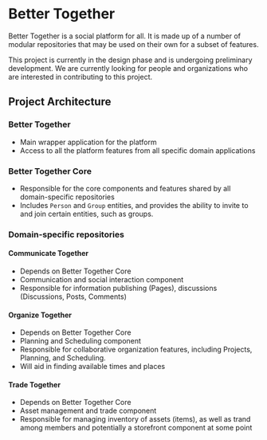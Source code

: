 # Better Together
Better Together is a social platform for all. It is made up of a number of modular repositories that may be used on their own for a subset of features.

This project is currently in the design phase and is undergoing preliminary development. We are currently looking for people and organizations who are interested in contributing to this project.

## Project Architecture
### Better Together
- Main wrapper application for the platform
- Access to all the platform features from all specific domain applications
### Better Together Core
- Responsible for the core components and features shared by all domain-specific repositories
- Includes `Person` and `Group` entities, and provides the ability to invite to and join certain entities, such as groups.
### Domain-specific repositories
#### Communicate Together
- Depends on Better Together Core
- Communication and social interaction component
- Responsible for information publishing (Pages), discussions (Discussions, Posts, Comments)
#### Organize Together
- Depends on Better Together Core
- Planning and Scheduling component
- Responsible for collaborative organization features, including Projects, Planning, and Scheduling.
- Will aid in finding available times and places
#### Trade Together
- Depends on Better Together Core
- Asset management and trade component
- Responsible for managing inventory of assets (items), as well as trand among members and potentially a storefront component at some point
